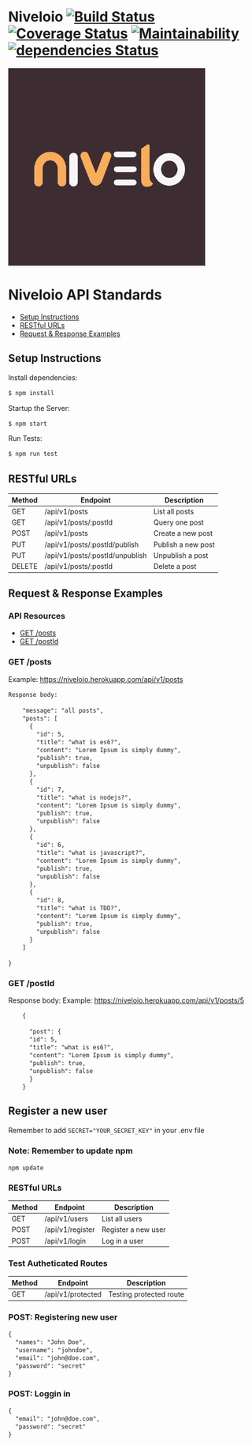# Niveloio [![Build Status](https://travis-ci.com/niveloio/niveloio.svg?branch=develop)](https://travis-ci.com/niveloio/niveloio) [![Coverage Status](https://coveralls.io/repos/github/niveloio/niveloio/badge.svg?branch=develop&kill-cache=1)](https://coveralls.io/github/niveloio/niveloio?branch=develop) [![Maintainability](https://api.codeclimate.com/v1/badges/57a880b0b1fbcf7dc89e/maintainability)](https://codeclimate.com/github/niveloio/niveloio/maintainability) [![dependencies Status](https://david-dm.org/expressjs/express/status.svg)](https://david-dm.org/expressjs/express)

![](./logo.jpg)

# Niveloio API Standards

- [Setup Instructions](#instructions)
- [RESTful URLs](#restful-urls)
- [Request & Response Examples](#request--response-examples)

## Setup Instructions

Install dependencies:

```sh
$ npm install
```

Startup the Server:

```sh
$ npm start
```

Run Tests:

```sh
$ npm run test
```

## RESTful URLs

| Method | Endpoint                        | Description        |
| ------ | ------------------------------- | ------------------ |
| GET    | /api/v1/posts                   | List all posts     |
| GET    | /api/v1/posts/:postId           | Query one post     |
| POST   | /api/v1/posts                   | Create a new post  |
| PUT    | /api/v1/posts/:postId/publish   | Publish a new post |
| PUT    | /api/v1/posts/:postId/unpublish | Unpublish a post   |
| DELETE | /api/v1/posts/:postId           | Delete a post      |

## Request & Response Examples

### API Resources

- [GET /posts](#get-posts)
- [GET /postId](#get-onepost)

### GET /posts

Example: https://niveloio.herokuapp.com/api/v1/posts
```
Response body:

    "message": "all posts",
    "posts": [
      {
        "id": 5,
        "title": "what is es6?",
        "content": "Lorem Ipsum is simply dummy",
        "publish": true,
        "unpublish": false
      },
      {
        "id": 7,
        "title": "what is nodejs?",
        "content": "Lorem Ipsum is simply dummy",
        "publish": true,
        "unpublish": false
      },
      {
        "id": 6,
        "title": "what is javascript?",
        "content": "Lorem Ipsum is simply dummy",
        "publish": true,
        "unpublish": false
      },
      {
        "id": 8,
        "title": "what is TDD?",
        "content": "Lorem Ipsum is simply dummy",
        "publish": true,
        "unpublish": false
      }
    ]

}
```

### GET /postId

Response body:
Example: https://niveloio.herokuapp.com/api/v1/posts/5
```
    {

      "post": {
      "id": 5,
      "title": "what is es6?",
      "content": "Lorem Ipsum is simply dummy",
      "publish": true,
      "unpublish": false
      }
    }
```

## Register a new user

Remember to add `SECRET="YOUR_SECRET_KEY"` in your .env file

### Note: Remember to update npm 

```
npm update
```

### RESTful URLs

| Method | Endpoint                        | Description        |
| ------ | ------------------------------- | ------------------ |
| GET    | /api/v1/users                   | List all users     |
| POST   | /api/v1/register                | Register a new user  |
| POST   | /api/v1/login                   | Log in a user |

### Test Autheticated Routes



| Method | Endpoint                        | Description        |
| ------ | ------------------------------- | ------------------ |
| GET   | /api/v1/protected                   | Testing protected route |

### POST: Registering new user

```
{
  "names": "John Doe",
  "username": "johndoe",
  "email": "john@doe.com",
  "password": "secret"
}
```

### POST: Loggin in

```
{
  "email": "john@doe.com",
  "password": "secret"
}
```

